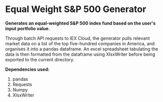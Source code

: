 # Equal Weight S&P 500 Generator
**Generates an equal-weighted S&P 500 index fund based on the user's input portfolio value.**

Through batch API requests to IEX Cloud, the generator pulls relevant market data on a list of the top five-hundred companies in America, and organises it into a pandas dataframe. An excel spreadsheet tabulating the data is then formatted from the dataframe using XlsxWriter before being exported to the current directory.

**Dependencies used:**
1. pandas
2. Requests
3. Numpy
4. XlsxWriter
